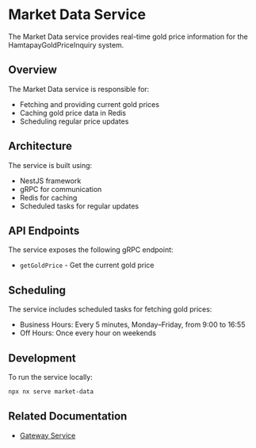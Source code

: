 # Market Data Service

The Market Data service provides real-time gold price information for the HamtapayGoldPriceInquiry system.

## Overview

The Market Data service is responsible for:

-   Fetching and providing current gold prices
-   Caching gold price data in Redis
-   Scheduling regular price updates

## Architecture

The service is built using:

-   NestJS framework
-   gRPC for communication
-   Redis for caching
-   Scheduled tasks for regular updates

## API Endpoints

The service exposes the following gRPC endpoint:

-   `getGoldPrice` - Get the current gold price

## Scheduling

The service includes scheduled tasks for fetching gold prices:

-   Business Hours: Every 5 minutes, Monday–Friday, from 9:00 to 16:55
-   Off Hours: Once every hour on weekends

## Development

To run the service locally:

```sh
npx nx serve market-data
```

## Related Documentation

-   [Gateway Service](../gateway/README.md)
